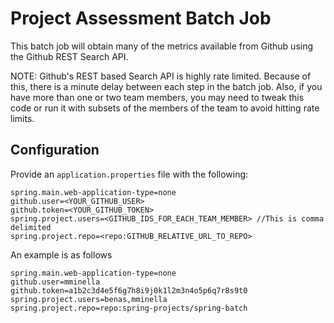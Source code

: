 # Project Assessment Batch Job

This batch job will obtain many of the metrics available from Github using the Github REST Search API.

NOTE: Github's REST based Search API is highly rate limited. Because of this, there is a minute delay between each step in the batch job. Also, if you have more than one or two team members, you may need to tweak this code or run it with subsets of the members of the team to avoid hitting rate limits.

## Configuration

Provide an `application.properties` file with the following:

```
spring.main.web-application-type=none
github.user=<YOUR_GITHUB_USER>
github.token=<YOUR_GITHUB_TOKEN>
spring.project.users=<GITHUB_IDS_FOR_EACH_TEAM_MEMBER> //This is comma delimited
spring.project.repo=<repo:GITHUB_RELATIVE_URL_TO_REPO>
```

An example is as follows

```
spring.main.web-application-type=none
github.user=mminella
github.token=a1b2c3d4e5f6g7h8i9j0k1l2m3n4o5p6q7r8s9t0
spring.project.users=benas,mminella
spring.project.repo=repo:spring-projects/spring-batch
```
